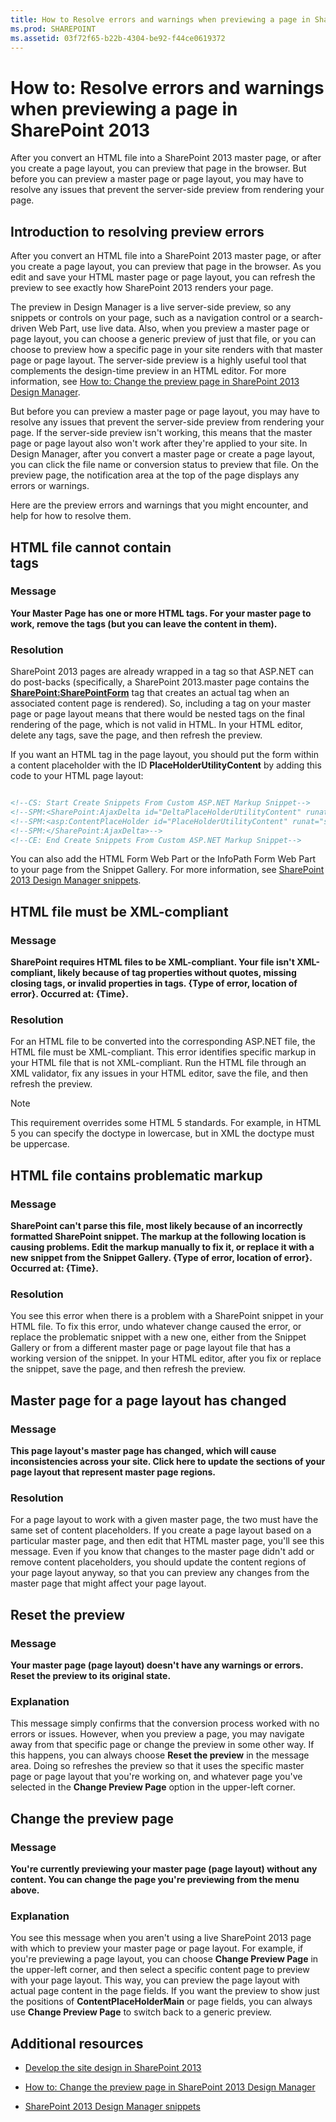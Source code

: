 ```yaml
---
title: How to Resolve errors and warnings when previewing a page in SharePoint 2013
ms.prod: SHAREPOINT
ms.assetid: 03f72f65-b22b-4304-be92-f44ce0619372
---
```



# How to: Resolve errors and warnings when previewing a page in SharePoint 2013
After you convert an HTML file into a SharePoint 2013 master page, or after you create a page layout, you can preview that page in the browser. But before you can preview a master page or page layout, you may have to resolve any issues that prevent the server-side preview from rendering your page. 
## Introduction to resolving preview errors
<a name="Introduction"> </a>

After you convert an HTML file into a SharePoint 2013 master page, or after you create a page layout, you can preview that page in the browser. As you edit and save your HTML master page or page layout, you can refresh the preview to see exactly how SharePoint 2013 renders your page. 
  
    
    
The preview in Design Manager is a live server-side preview, so any snippets or controls on your page, such as a navigation control or a search-driven Web Part, use live data. Also, when you preview a master page or page layout, you can choose a generic preview of just that file, or you can choose to preview how a specific page in your site renders with that master page or page layout. The server-side preview is a highly useful tool that complements the design-time preview in an HTML editor. For more information, see  [How to: Change the preview page in SharePoint 2013 Design Manager](how-to-change-the-preview-page-in-sharepoint-2013-design-manager.md). 
  
    
    
But before you can preview a master page or page layout, you may have to resolve any issues that prevent the server-side preview from rendering your page. If the server-side preview isn't working, this means that the master page or page layout also won't work after they're applied to your site. In Design Manager, after you convert a master page or create a page layout, you can click the file name or conversion status to preview that file. On the preview page, the notification area at the top of the page displays any errors or warnings. 
  
    
    
Here are the preview errors and warnings that you might encounter, and help for how to resolve them. 
  
    
    

## HTML file cannot contain <form> tags
<a name="FormTags"> </a>


### Message

 **Your Master Page has one or more HTML <FORM> tags. For your master page to work, remove the tags (but you can leave the content in them).**
  
    
    

### Resolution

SharePoint 2013 pages are already wrapped in a **<form>** tag so that ASP.NET can do post-backs (specifically, a SharePoint 2013.master page contains the **<SharePoint:SharePointForm>** tag that creates an actual **<form>** tag when an associated content page is rendered). So, including a **<form>** tag on your master page or page layout means that there would be nested **<form>** tags on the final rendering of the page, which is not valid in HTML. In your HTML editor, delete any **<form>** tags, save the page, and then refresh the preview.
  
    
    
If you want an HTML **<form>** tag in the page layout, you should put the form within a content placeholder with the ID **PlaceHolderUtilityContent** by adding this code to your HTML page layout:
  
    
    



```HTML

<!--CS: Start Create Snippets From Custom ASP.NET Markup Snippet-->
<!--SPM:<SharePoint:AjaxDelta id="DeltaPlaceHolderUtilityContent" runat="server">-->
<!--SPM:<asp:ContentPlaceHolder id="PlaceHolderUtilityContent" runat="server" />-->
<!--SPM:</SharePoint:AjaxDelta>-->
<!--CE: End Create Snippets From Custom ASP.NET Markup Snippet-->
```

You can also add the HTML Form Web Part or the InfoPath Form Web Part to your page from the Snippet Gallery. For more information, see  [SharePoint 2013 Design Manager snippets](sharepoint-2013-design-manager-snippets.md). 
  
    
    

## HTML file must be XML-compliant
<a name="XMLCompliant"> </a>


### Message

 **SharePoint requires HTML files to be XML-compliant. Your file isn't XML-compliant, likely because of tag properties without quotes, missing closing tags, or invalid properties in tags. {Type of error, location of error}. Occurred at: {Time}.**
  
    
    

### Resolution

For an HTML file to be converted into the corresponding ASP.NET file, the HTML file must be XML-compliant. This error identifies specific markup in your HTML file that is not XML-compliant. Run the HTML file through an XML validator, fix any issues in your HTML editor, save the file, and then refresh the preview. 
  
    
    

> [!NOTE]  
> This requirement overrides some HTML 5 standards. For example, in HTML 5 you can specify the doctype in lowercase, but in XML the doctype must be uppercase. 
  
    
    


  
    
    

## HTML file contains problematic markup
<a name="ProblematicMarkup"> </a>


### Message

 **SharePoint can't parse this file, most likely because of an incorrectly formatted SharePoint snippet. The markup at the following location is causing problems. Edit the markup manually to fix it, or replace it with a new snippet from the Snippet Gallery. {Type of error, location of error}. Occurred at: {Time}.**
  
    
    

### Resolution

You see this error when there is a problem with a SharePoint snippet in your HTML file. To fix this error, undo whatever change caused the error, or replace the problematic snippet with a new one, either from the Snippet Gallery or from a different master page or page layout file that has a working version of the snippet. In your HTML editor, after you fix or replace the snippet, save the page, and then refresh the preview. 
  
    
    

## Master page for a page layout has changed
<a name="PageLayoutChanged"> </a>


### Message

 **This page layout's master page has changed, which will cause inconsistencies across your site. Click here to update the sections of your page layout that represent master page regions.**
  
    
    

### Resolution

For a page layout to work with a given master page, the two must have the same set of content placeholders. If you create a page layout based on a particular master page, and then edit that HTML master page, you'll see this message. Even if you know that changes to the master page didn't add or remove content placeholders, you should update the content regions of your page layout anyway, so that you can preview any changes from the master page that might affect your page layout. 
  
    
    

## Reset the preview
<a name="ResetPreview"> </a>


### Message

 **Your master page (page layout) doesn't have any warnings or errors. Reset the preview to its original state.**
  
    
    

### Explanation

This message simply confirms that the conversion process worked with no errors or issues. However, when you preview a page, you may navigate away from that specific page or change the preview in some other way. If this happens, you can always choose **Reset the preview** in the message area. Doing so refreshes the preview so that it uses the specific master page or page layout that you're working on, and whatever page you've selected in the **Change Preview Page** option in the upper-left corner.
  
    
    

## Change the preview page
<a name="ChangePreviewPage"> </a>


### Message

 **You're currently previewing your master page (page layout) without any content. You can change the page you're previewing from the menu above.**
  
    
    

### Explanation

You see this message when you aren't using a live SharePoint 2013 page with which to preview your master page or page layout. For example, if you're previewing a page layout, you can choose **Change Preview Page** in the upper-left corner, and then select a specific content page to preview with your page layout. This way, you can preview the page layout with actual page content in the page fields. If you want the preview to show just the positions of **ContentPlaceHolderMain** or page fields, you can always use **Change Preview Page** to switch back to a generic preview.
  
    
    

## Additional resources
<a name="bk_addresources"> </a>


-  [Develop the site design in SharePoint 2013](develop-the-site-design-in-sharepoint-2013.md)
    
  
-  [How to: Change the preview page in SharePoint 2013 Design Manager](how-to-change-the-preview-page-in-sharepoint-2013-design-manager.md)
    
  
-  [SharePoint 2013 Design Manager snippets](sharepoint-2013-design-manager-snippets.md)
    
  

